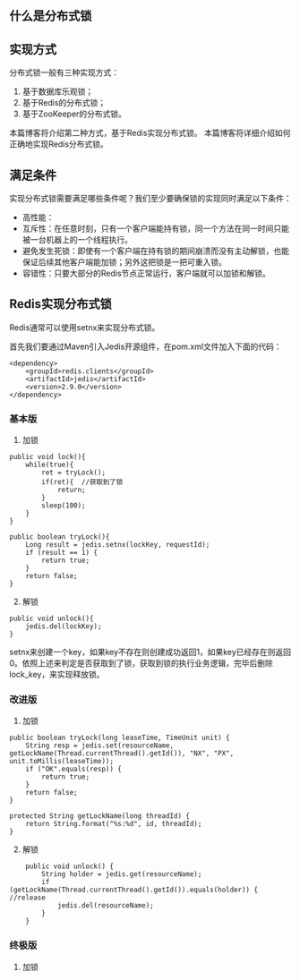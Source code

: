 
## 什么是分布式锁

## 实现方式
分布式锁一般有三种实现方式：
1. 基于数据库乐观锁；
2. 基于Redis的分布式锁；
3. 基于ZooKeeper的分布式锁。

本篇博客将介绍第二种方式，基于Redis实现分布式锁。
本篇博客将详细介绍如何正确地实现Redis分布式锁。

## 满足条件
实现分布式锁需要满足哪些条件呢？我们至少要确保锁的实现同时满足以下条件：
* 高性能：
* 互斥性：在任意时刻，只有一个客户端能持有锁，同一个方法在同一时间只能被一台机器上的一个线程执行。
* 避免发生死锁：即使有一个客户端在持有锁的期间崩溃而没有主动解锁，也能保证后续其他客户端能加锁；另外这把锁是一把可重入锁。
* 容错性：只要大部分的Redis节点正常运行，客户端就可以加锁和解锁。

## Redis实现分布式锁
Redis通常可以使用setnx来实现分布式锁。

首先我们要通过Maven引入Jedis开源组件，在pom.xml文件加入下面的代码：
```
<dependency>
    <groupId>redis.clients</groupId>
    <artifactId>jedis</artifactId>
    <version>2.9.0</version>
</dependency>
```

### 基本版
1. 加锁

```
public void lock(){
    while(true){
        ret = tryLock();
        if(ret){  //获取到了锁
            return;
        }
        sleep(100);
    }
}
```

```
public boolean tryLock(){
    Long result = jedis.setnx(lockKey, requestId);
    if (result == 1) {
        return true;
    }
    return false;
}
```
2. 解锁
```
public void unlock(){
    jedis.del(lockKey);
}
```

setnx来创建一个key，如果key不存在则创建成功返回1，如果key已经存在则返回0。依照上述来判定是否获取到了锁，获取到锁的执行业务逻辑，完毕后删除lock_key，来实现释放锁。

### 改进版
1. 加锁
```
public boolean tryLock(long leaseTime, TimeUnit unit) {
	String resp = jedis.set(resourceName, getLockName(Thread.currentThread().getId()), "NX", "PX", unit.toMillis(leaseTime));
	if ("OK".equals(resp)) {
		return true;
	}
	return false;
}

protected String getLockName(long threadId) {
	return String.format("%s:%d", id, threadId);
}
```

2. 解锁
```
    public void unlock() {
        String holder = jedis.get(resourceName);
        if (getLockName(Thread.currentThread().getId()).equals(holder)) {  //release
            jedis.del(resourceName);
        }
    }
```

### 终极版
1. 加锁
```

```
